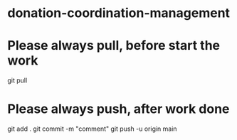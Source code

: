 # donation-coordination-management

Please always pull, before start the work
=========================================
git pull

Please always push, after work done
==================================
git add .
git commit -m "comment"
git push -u origin main

